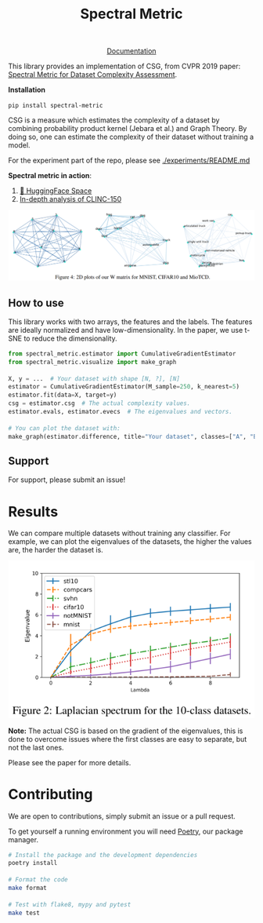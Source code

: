 <p align="center">
    <br>
    <h1 align="center">
      Spectral Metric
    </h1>
    <br>
<p align="center">
  <a href="https://dref360.github.io/spectral-metric">
    Documentation
  </a>
</p>

This library provides an implementation of CSG, from CVPR 2019 paper: [Spectral Metric for Dataset Complexity Assessment](https://arxiv.org/abs/1905.07299).

**Installation**

`pip install spectral-metric`


CSG is a measure which estimates the complexity of a dataset by combining probability product kernel (Jebara et al.) and
Graph Theory. By doing so, one can estimate the complexity of their dataset without training a model.

For the experiment part of the repo, please see [./experiments/README.md](./experiments/README.md)

**Spectral metric in action**:

1. [🤗 HuggingFace Space](https://huggingface.co/spaces/Dref360/spectral-metric)
2. [In-depth analysis of CLINC-150](https://github.com/Dref360/spectral-metric/blob/master/notebooks/clinc_oos.ipynb)

![](./images/example.png)

## How to use

This library works with two arrays, the features and the labels. The features are ideally normalized and have
low-dimensionality. In the paper, we use t-SNE to reduce the dimensionality.

```python
from spectral_metric.estimator import CumulativeGradientEstimator
from spectral_metric.visualize import make_graph

X, y = ...  # Your dataset with shape [N, ?], [N]
estimator = CumulativeGradientEstimator(M_sample=250, k_nearest=5)
estimator.fit(data=X, target=y)
csg = estimator.csg  # The actual complexity values.
estimator.evals, estimator.evecs  # The eigenvalues and vectors.

# You can plot the dataset with:
make_graph(estimator.difference, title="Your dataset", classes=["A", "B", "C"])
```

## Support

For support, please submit an issue!

# Results

We can compare multiple datasets without training any classifier.
For example, we can plot the eigenvalues of the datasets, the
higher the values are, the harder the dataset is.

![](./images/evals.png)

**Note:** The actual CSG is based on the gradient of the eigenvalues,
this is done to overcome issues where the first classes are easy to separate, but not the last ones.

Please see the paper for more details.


# Contributing

We are open to contributions, simply submit an issue or a pull request.

To get yourself a running environment you will need [Poetry](https://python-poetry.org/), our package manager.

```bash
# Install the package and the development dependencies
poetry install 

# Format the code
make format

# Test with flake8, mypy and pytest
make test
```

